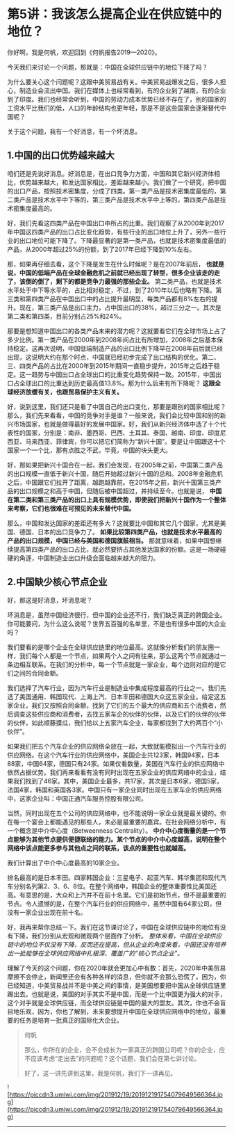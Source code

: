 # 第5讲：我该怎么提高企业在供应链中的地位？

你好啊，我是何帆，欢迎回到《何帆报告2019—2020》。

今天我们来讨论一个问题，那就是：中国在全球供应链中的地位下降了吗？

为什么要关心这个问题呢？这跟中美贸易战有关。中美贸易战爆发之后，很多人担心，制造业会流出中国。我们在媒体上也经常看到，有的企业到了越南，有的企业到了印度。我们也经常会听到，中国的劳动力成本优势已经不存在了，别的国家的工资水平比我们的低，人口的年龄结构也更年轻，那是不是这些国家会逐渐替代中国呢？

关于这个问题，我有一个好消息，有一个坏消息。

## 1.中国的出口优势越来越大

咱们还是先说好消息。好消息是，在出口竞争力方面，中国和其它新兴经济体相比，优势越来越大，和发达国家相比，差距越来越小。我们做了一个研究，把中国的出口产品，按照技术密集度，分成了四类。第一类产品是技术密集度最低的，第二类产品是技术水平中下等的，第三类产品是技术水平中上等的，第四类产品是技术密集度最高的。

好，我们先看这四类产品在中国出口中所占的比重。我们观察了从2000年到2017年中国这四类产品的出口占比变化趋势，有些行业的出口地位上升了，另外一些行业的出口地位可能下降了。下降最显著的是第一类产品，也就是技术密集度最低的产品，从2000年超过25%的份额，到了2017年已经下降到10%左右。

那，如果再仔细去看，这个下降是发生在什么时候呢？是在2007年前后， **也就是说，中国的低端产品在全球金融危机之前就已经出现了转型，很多企业该走的走了，该倒的倒了，剩下的都是竞争力最强的那些企业。** 第二类产品，也就是技术水平处于中下等水平的，占比相对稳定，不过，到了2010年以后也略有下降。第三类和第四类产品在中国出口中的占比提升最明显，每类产品都有8%左右的提升。现在，第三类产品是出口主力，占中国出口的38%，超过三分之一。其次是第二类和第四类，目前分别占25%和24%。

那要是想知道中国出口的各类产品未来的潜力呢？这就要看它们在全球市场上占了多少比例。第一类产品在2000年到2008年间占比有所增加，2008年之后基本保持稳定。这再次说明，中国低端制造产品的出口比例下降早在2008年前后就已经出现，这说明大约在那个时点，中国就已经初步完成了出口结构的优化。第二、三、四类产品的占比在2000年到2015年期间一直稳步提升，2015年之后趋于稳定。这一趋势与中国出口占全球出口的比重变化趋势保持一致。2015年，中国出口占全球出口的比重达到历史最高值13.8%。那为什么后来有所下降呢？ **这跟全球经济放缓有关，也跟贸易保护主义有关。**

好，说到这里，我们还只是看了中国自己的出口变化，那要是跟别的国家相比呢？那么，我们先来看看，中国的竞争对手是谁？一般来说，我们会比较中国和别的新兴市场国家，也就是做得最好的发展中国家。好，我们从新兴经济体中选了十个代表性的国家，分别是：南非、墨西哥、巴西、土耳其、泰国、越南、印度、印度尼西亚、马来西亚、菲律宾，你可以把它们简称为“新兴十国”。要是让中国跟这十个国家一个一个比，那有点胜之不武，毕竟，中国的块头更大。

好，那如果把新兴十国合在一起，我们会发现，在2005年之前，中国第二类产品的出口规模一直低于新兴十国，随后开始超过新兴十国的总和。2008年金融危机之后，中国跟它们拉开了距离，越跑越靠前。在2015年之前，新兴十国第三类产品的出口规模之和高于中国，但随后被中国超过，并持续至今。也就是说， **中国在第二类和第三类产品的出口上具有规模优势，即使我们把新兴十国作为一个整体来考察，它们也很难在可预见的未来替代中国。**

那么，中国和发达国家的差距还有多大？这就要比中国和其它几个国家，尤其是美国、德国、日本的出口竞争力了。 **如果比较第四类产品，也就是技术水平最高的产品的出口规模，中国已经与美国和德国旗鼓相当。** 那就意味着，如果中国想继续提高第四类产品的出口占比，就必然要挤占其他发达国家的份额。这是一场硬碰硬的角逐，中国制造业出口升级会面临越来越大的阻力。

## 2.中国缺少核心节点企业

好，那这是好消息，坏消息呢？

坏消息是，虽然中国经济很行，但中国的企业还不行，我们缺乏真正的跨国企业。你可能要问，为什么这么说呢？世界五百强的名单里，不是也有很多中国的大企业吗？

我们要看的是哪个企业在全球供应链里的地位最高。这就像分析我们的朋友圈一样，我们每个人都是一个节点，如果两个人之间有往来，那么这两个节点就通过一条边相互联系。在我们的分析中，每一个节点就是一家企业，每个边则对应的是它们之间的合同金额。

我们选择了汽车行业，因为汽车行业是制造业中集成程度最高的行业之一。我们先选了美国通用、韩国现代、上海上汽、日本丰田和德国大众这五家企业。给定这五家企业，我们又按照合同金额，找到了它们的五个最大的供应商和五个消费者，然后调查这些供应商和消费者，去找五家车企的伙伴的伙伴，以及它们的伙伴的伙伴的伙伴，如此顺藤摸瓜，我们给以上五家汽车企业，每家都找到了大约两百个“小伙伴”。

如果我们把五个汽车企业的供应网络全放在一起，大致就能模拟出一个汽车行业的供应网络。在这个汽车行业的供应网络中，美国企业共123家，韩国94家，日本88家，中国64家，德国只有24家。如果仅看数量，美国在汽车行业的供应网络中依然占据优势。我们再来看看有没有同时出现在五家企业的供应网络中的企业，结果我们找到了46家。其中，美国企业最多，共17家，其次是日本6家，德国5家，法国4家，韩国和英国各3家。中国只有一家企业同时出现在五家车企的供应网络中，这家企业叫：中国正通汽车服务控股有限公司。

当然，同时出现在五个公司的供应网络中，也不能说明一家企业就是最关键的。你在每一个宴会上都能遇见的那些人，未必是最重要的嘉宾。在社会网络分析中，有一个概念是中介中心度（Betweenness Centrality）。 **中介中心度衡量的是一个节点能够为其他节点提供便捷联络的能力。某个节点的中介中心度越高，说明在整个网络中该点能更多参与其他点之间的联系，该点的重要性也就越高。**

我们计算出了中介中心度最高的10家企业。

排名最高的是日本丰田。四家韩国企业：三星电子、起亚汽车、韩华集团和现代汽车分别名列第2、3、6、8位。在整个网络中，韩国企业的整体重要性比美国还高。有意思的是，大众和上汽并不在前十名里。它们是初始节点，但不是最重要的节点。令人遗憾的是，在整个汽车行业的供应网络中，虽然中国有64家公司，但没有一家企业出现在前十名。

好，我再来帮你总结一下。我们在这节课讨论了，中国在全球供应链中的地位有没有下降，我们分别从宏观和微观两个层面作了分析。 *整体来看，中国在全球供应链中的地位不仅没有下降，反而还在提高，但从企业的角度来看，中国还没有培养出一批能够在全球供应网络中扎根深、覆盖广的“核心节点企业”。*

理解了今天的这个问题，你在2020年就会更加心中有数：首先，2020年中美贸易摩擦不会停止，新闻里还会有各种各样的消息，但你就不会那么恐慌了。因为，你已经知道，中美贸易战并不是中美之间的事情，是美国想要把中国从全球供应链里踢出去。也就是说，美国的对手其实不是中国，而是一个比中国更为强大的对手，这个对手就是全球供应链，而全球供应链是中国的最大的盟友。其次，你也不会盲目地乐观，因为，你也了解到，未来要想提升中国在全球供应网络中的地位，最重要的任务是培育一批真正的国际化大企业。

> 何帆
> 
> 那么，你所在的企业，会不会成长为一家真正的跨国公司呢？你的企业，应不应该考虑“走出去”的问题呢？这个话题，我们会在第七讲讨论。
> 
> 好了，这一讲先讲到这里，我是何帆，我们下一讲再见。

![https://piccdn3.umiwi.com/img/201912/19/201912191754079649566364.jpg](https://piccdn3.umiwi.com/img/201912/19/201912191754079649566364.jpg)

---
